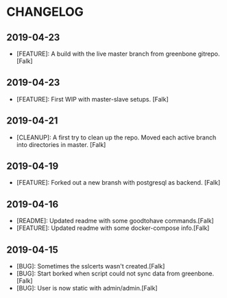 # CHANGELOG

## 2019-04-23

- [FEATURE]: A build with the live master branch from greenbone gitrepo. [Falk]


## 2019-04-23

- [FEATURE]: First WIP with master-slave setups. [Falk]

## 2019-04-21

- [CLEANUP]: A first try to clean up the repo. Moved each active branch into directories in master. [Falk] 

## 2019-04-19

- [FEATURE]: Forked out a new bransh with postgresql as backend. [Falk]

## 2019-04-16

- [README]: Updated readme with some goodtohave commands.[Falk]
- [FEATURE]: Updated readme with some docker-compose info.[Falk]

## 2019-04-15

- [BUG]: Sometimes the sslcerts wasn't created.[Falk]
- [BUG]: Start borked when script could not sync data from greenbone.[Falk]
- [BUG]: User is now static with admin/admin.[Falk]
